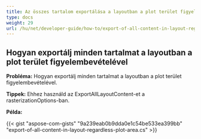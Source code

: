 ```yaml
---
title: Az összes tartalom exportálása a layoutban a plot terület figyelembevételével
type: docs
weight: 29
url: /hu/net/developer-guide/how-to/export-of-all-content-in-layout-regardless-plot-area/
---
```


## **Hogyan exportálj minden tartalmat a layoutban a plot terület figyelembevételével**

**Probléma:** Hogyan exportálj minden tartalmat a layoutban a plot terület figyelembevételével.

**Tippek:** Ehhez használd az ExportAllLayoutContent-et a rasterizationOptions-ban.

**Példa:**

{{< gist "aspose-com-gists" "9a239eab0b9dda0e1c54be533ea399bb" "export-of-all-content-in-layout-regardless-plot-area.cs" >}}
